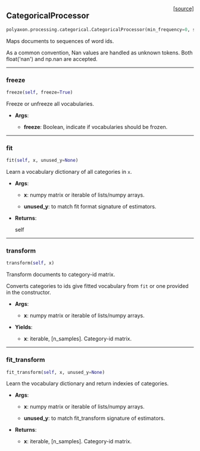 <span style="float:right;">[[source]](https://github.com/polyaxon/polyaxon/blob/master/polyaxon/processing/categorical.py#L16)</span>
## CategoricalProcessor

```python
polyaxon.processing.categorical.CategoricalProcessor(min_frequency=0, share=False, vocabularies=None)
```

Maps documents to sequences of word ids.

As a common convention, Nan values are handled as unknown tokens.
Both float('nan') and np.nan are accepted.


----

### freeze


```python
freeze(self, freeze=True)
```


Freeze or unfreeze all vocabularies.

- __Args__:

  - __freeze__: Boolean, indicate if vocabularies should be frozen.



----

### fit


```python
fit(self, x, unused_y=None)
```


Learn a vocabulary dictionary of all categories in `x`.

- __Args__:

  - __x__: numpy matrix or iterable of lists/numpy arrays.

  - __unused_y__: to match fit format signature of estimators.


- __Returns__:

  self


----

### transform


```python
transform(self, x)
```


Transform documents to category-id matrix.

Converts categories to ids give fitted vocabulary from `fit` or
one provided in the constructor.

- __Args__:

  - __x__: numpy matrix or iterable of lists/numpy arrays.


- __Yields__:

  - __x__: iterable, [n_samples]. Category-id matrix.



----

### fit_transform


```python
fit_transform(self, x, unused_y=None)
```


Learn the vocabulary dictionary and return indexies of categories.

- __Args__:

  - __x__: numpy matrix or iterable of lists/numpy arrays.

  - __unused_y__: to match fit_transform signature of estimators.


- __Returns__:

  - __x__: iterable, [n_samples]. Category-id matrix.

